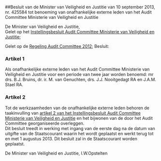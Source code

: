 <meta http-equiv='Content-Type' content='text/html; charset=utf-8' />

##Besluit van de Minister van Veiligheid en Justitie van 10 september 2013, nr. 425584 tot benoeming van onafhankelijke externe leden van het Audit Committee Ministerie van Veiligheid en Justitie

De Minister van Veiligheid en Justitie,  
Gelet op het [Instellingsbesluit Audit Committee Ministerie van Veiligheid en Justitie](../../../../../../../../../../../ministeriele-regeling/instellingsbesluit/audit/committee/ministerie/van/veiligheid/en/justitie/BWBR0033884/README.md);

Gelet op de [Regeling Audit Committee 2012](../../../../../../../../../../../ministeriele-regeling/regeling/audit/committees/2012/BWBR0031524/README.md);
Besluit:    

### Artikel  1  

Als onafhankelijke externe leden van het Audit Committee Ministerie van Veiligheid en Justitie voor een periode van twee jaar worden benoemd: mr drs. B.J. Bruins, dr. ir. M. van Genuchten, drs. J.J. Nooitgedagt RA en J.A.M. Stael RA.  

### Artikel  2  

Tot de werkzaamheden van de onafhankelijke externe leden behoren de taakinvulling van [artikel 2 van het Instellingsbesluit Audit Committee Ministerie van Veiligheid en Justitie](../../../../../../../../../../../ministeriele-regeling/instellingsbesluit/audit/committee/ministerie/van/veiligheid/en/justitie/BWBR0033884/README.md) en het bijwonen van de door het Audit Committee georganiseerde overleggen.  
Dit besluit treedt in werking met ingang van de eerste dag na de datum van uitgifte van de Staatscourant waarin het wordt geplaatst en werkt terug tot en met 1 augustus 2013. Dit besluit zal in de Staatscourant worden geplaatst.  

De 
Minister van Veiligheid en Justitie,
I.W.Opstelten   
